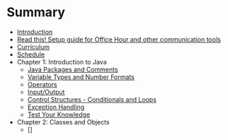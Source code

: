 # Summary

- [Introduction](README.md)
- [Read this! Setup guide for Office Hour and other communication tools](/communication_setup.md)
- [Curriculum](/curriculum/curriculum.md)
- [Schedule](schedule.md)
- Chapter 1: Introduction to Java
	- [Java Packages and Comments](/curriculum/introduction/packages_and_comments.md)
	- [Variable Types and Number Formats](/curriculum/introduction/types_and_identifiers.md)
	- [Operators](/curriculum/introduction/operators.md)
	- [Input/Output]()
	- [Control Structures - Conditionals and Loops]()
	- [Exception Handling]()
	- [Test Your Knowledge]()
- Chapter 2: Classes and Objects
	- []
